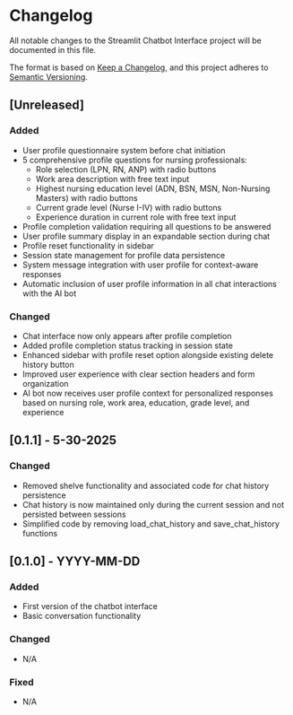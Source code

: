 # Changelog

All notable changes to the Streamlit Chatbot Interface project will be documented in this file.

The format is based on [Keep a Changelog](https://keepachangelog.com/en/1.0.0/),
and this project adheres to [Semantic Versioning](https://semver.org/spec/v2.0.0.html).

## [Unreleased]

### Added
- User profile questionnaire system before chat initiation
- 5 comprehensive profile questions for nursing professionals:
  - Role selection (LPN, RN, ANP) with radio buttons
  - Work area description with free text input
  - Highest nursing education level (ADN, BSN, MSN, Non-Nursing Masters) with radio buttons
  - Current grade level (Nurse I-IV) with radio buttons
  - Experience duration in current role with free text input
- Profile completion validation requiring all questions to be answered
- User profile summary display in an expandable section during chat
- Profile reset functionality in sidebar
- Session state management for profile data persistence
- System message integration with user profile for context-aware responses
- Automatic inclusion of user profile information in all chat interactions with the AI bot

### Changed
- Chat interface now only appears after profile completion
- Added profile completion status tracking in session state
- Enhanced sidebar with profile reset option alongside existing delete history button
- Improved user experience with clear section headers and form organization
- AI bot now receives user profile context for personalized responses based on nursing role, work area, education, grade level, and experience

## [0.1.1] - 5-30-2025
### Changed
- Removed shelve functionality and associated code for chat history persistence
- Chat history is now maintained only during the current session and not persisted between sessions
- Simplified code by removing load_chat_history and save_chat_history functions

## [0.1.0] - YYYY-MM-DD
### Added
- First version of the chatbot interface
- Basic conversation functionality

### Changed
- N/A

### Fixed
- N/A

<!--
Changelog entry types:
- Added: for new features
- Changed: for changes in existing functionality
- Deprecated: for soon-to-be removed features
- Removed: for now removed features
- Fixed: for any bug fixes
- Security: in case of vulnerabilities
-->
